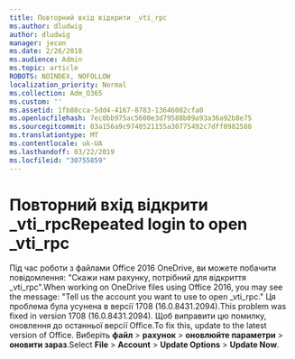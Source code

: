 ```yaml
---
title: Повторний вхід відкрити _vti_rpc
ms.author: dludwig
author: dludwig
manager: jecon
ms.date: 2/26/2018
ms.audience: Admin
ms.topic: article
ROBOTS: NOINDEX, NOFOLLOW
localization_priority: Normal
ms.collection: Adm_O365
ms.custom: ''
ms.assetid: 1fb88cca-5dd4-4167-8783-13646082cfa0
ms.openlocfilehash: 7ec0bb975ac5600e3d79588b09a93a36a92b8e75
ms.sourcegitcommit: 03a156a9c9740521155a30775492c7dff0982588
ms.translationtype: MT
ms.contentlocale: uk-UA
ms.lasthandoff: 03/22/2019
ms.locfileid: "30755859"
---
```

# <a name="repeated-login-to-open-vtirpc"></a><span data-ttu-id="a70e7-102">Повторний вхід відкрити _vti_rpc</span><span class="sxs-lookup"><span data-stu-id="a70e7-102">Repeated login to open _vti_rpc</span></span>

<span data-ttu-id="a70e7-103">Під час роботи з файлами Office 2016 OneDrive, ви можете побачити повідомлення: "Скажи нам рахунку, потрібний для відкриття _vti_rpc".</span><span class="sxs-lookup"><span data-stu-id="a70e7-103">When working on OneDrive files using Office 2016, you may see the message: "Tell us the account you want to use to open _vti_rpc."</span></span> <span data-ttu-id="a70e7-104">Ця проблема була усунена в версії 1708 (16.0.8431.2094).</span><span class="sxs-lookup"><span data-stu-id="a70e7-104">This problem was fixed in version 1708 (16.0.8431.2094).</span></span> <span data-ttu-id="a70e7-105">Щоб виправити цю помилку, оновлення до останньої версії Office.</span><span class="sxs-lookup"><span data-stu-id="a70e7-105">To fix this, update to the latest version of Office.</span></span> <span data-ttu-id="a70e7-106">Виберіть **файл** \> **рахунок** \> **оновлюйте параметри** \> **оновити зараз**.</span><span class="sxs-lookup"><span data-stu-id="a70e7-106">Select **File** \> **Account** \> **Update Options** \> **Update Now**.</span></span>
  

